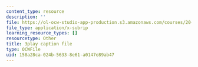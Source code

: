 ```yaml
---
content_type: resource
description: ''
file: https://ol-ocw-studio-app-production.s3.amazonaws.com/courses/20-219-becoming-the-next-bill-nye-writing-and-hosting-the-educational-show-january-iap-2015/158a28ca024b56338e61a0147e89ab47_zWx-ofgwwY8.vtt
file_type: application/x-subrip
learning_resource_types: []
resourcetype: Other
title: 3play caption file
type: OCWFile
uid: 158a28ca-024b-5633-8e61-a0147e89ab47
---
```


